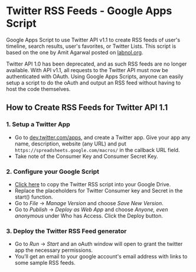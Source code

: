 # Twitter RSS Feeds - Google Apps Script

Google Apps Script to use Twitter API v1.1 to create RSS feeds of  user's timeline, search results, user's favorites, or Twitter Lists. This script is based on the one by Amit Agarwal posted on [labnol.org](http://www.labnol.org/internet/google-plus-rss-feeds/25557/).

Twitter API 1.0 has been deprecated, and as such RSS feeds are no longer available. With API v1.1, all requests to the Twitter API must now be authenticated with OAuth. Using Google Apps Scripts, anyone can easily setup a script to do the oAuth and output an RSS feed without having to host the code themselves.

## How to Create RSS Feeds for Twitter API 1.1

### 1. Setup a Twitter App

* Go to [dev.twitter.com/apps](https://dev.twitter.com/apps), and create a Twitter app. Give your app any name, description, website (any URL) and put ```https://spreadsheets.google.com/macros/``` in the callback URL field.
* Take note of the Consumer Key and Consumer Secret Key.

### 2. Configure your Google Script
* [Click here](https://script.google.com/d/1xrMvosTNNWsBH5aJJjLcqEGMFCC4tmNsN-gz9mjKFbT74bIKBKVu-Z5z/edit?newcopy=true) to copy the Twitter RSS script into your Google Drive. 
* Replace the placeholders for Twitter Consumer key and Secret in the start() function.
* Go to *File* -> *Manage Version* and choose *Save New Version*.
* Go to *Publish* -> *Deploy as Web App* and choose *Anyone, even anonymous* under Who has Access. Click the Deploy button.

### 3. Deploy the Twitter RSS Feed generator
* Go to *Run* -> *Start* and an oAuth window will open to grant the twitter app the necessary permissions.
* You’ll get an email to your google account's email address with links to some sample RSS feeds.

